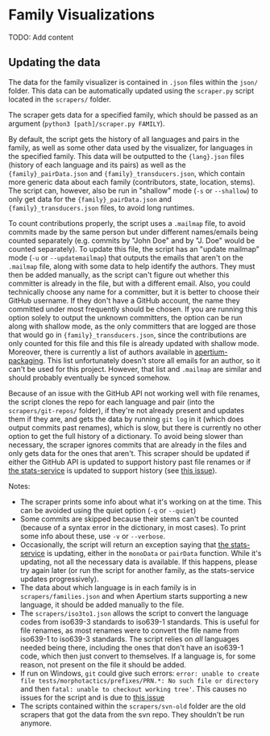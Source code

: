# Family Visualizations

TODO: Add content

## Updating the data

The data for the family visualizer is contained in `.json` files within the `json/` folder. This data can be automatically updated using the `scraper.py` script located in the `scrapers/` folder.

The scraper gets data for a specified family, which should be passed as an argument (`python3 [path]/scraper.py FAMILY`).

By default, the script gets the history of all languages and pairs in the family, as well as some other data used by the visualizer, for languages in the specified family. This data will be outputted to the `{lang}.json` files (history of each language and its pairs) as well as the `{family}_pairData.json` and `{family}_transducers.json`, which contain more generic data about each family (contributors, state, location, stems). The script can, however, also be run in "shallow" mode (`-s` or `--shallow`) to only get data for the `{family}_pairData.json` and `{family}_transducers.json` files, to avoid long runtimes.

To count contributions properly, the script uses a `.mailmap` file, to avoid commits made by the same person but under different names/emails being counted separately (e.g. commits by "John Doe" and by "J. Doe" would be counted separately). To update this file, the script has an "update mailmap" mode (`-u` or `--updatemailmap`) that outputs the emails that aren't on the `.mailmap` file, along with some data to help identify the authors. They must then be added manually, as the script can't figure out whether this committer is already in the file, but with a different email. Also, you could technically choose any name for a committer, but it is better to choose their GitHub username. If they don't have a GitHub account, the name they committed under most frequently should be chosen. If you are running this option solely to output the unknown committers, the option can be run along with shallow mode, as the only committers that are logged are those that would go in `{family}_transducers.json`, since the contributions are only counted for this file and this file is already updated with shallow mode. Moreover, there is currently a list of authors available in [apertium-packaging](https://github.com/apertium/apertium-packaging/). This list unfortunately doesn't store all emails for an author, so it can't be used for this project. However, that list and `.mailmap` are similar and should probably eventually be synced somehow.

Because of an issue with the GitHub API not working well with file renames, the script clones the repo for each language and pair (into the `scrapers/git-repos/` folder), if they're not already present and updates them if they are, and gets the data by running `git log` in it (which does output commits past renames), which is slow, but there is currently no other option to get the full history of a dictionary. To avoid being slower than necessary, the scraper ignores commits that are already in the files and only gets data for the ones that aren't. This scraper should be updated if either the GitHub API is updated to support history past file renames or if [the stats-service](https://github.com/apertium/apertium-stats-service/) is updated to support history (see [this issue](https://github.com/apertium/apertium-stats-service/issues/46)).

Notes:
- The scraper prints some info about what it's working on at the time. This can be avoided using the quiet option (`-q` or `--quiet`)
- Some commits are skipped because their stems can't be counted (because of a syntax error in the dictionary, in most cases). To print some info about these, use `-v` or `--verbose`.
- Occasionally, the script will return an exception saying that [the stats-service](https://github.com/apertium/apertium-stats-service/) is updating, either in the `monoData` or `pairData` function. While it's updating, not all the necessary data is available. If this happens, please try again later (or run the script for another family, as the stats-service updates progressively).
- The data about which language is in each family is in `scrapers/families.json` and when Apertium starts supporting a new language, it should be added manually to the file.
- The `scrapers/iso3to1.json` allows the script to convert the language codes from iso639-3 standards to iso639-1 standards. This is useful for file renames, as most renames were to convert the file name from iso639-1 to iso639-3 standards. The script relies on _all_ languages needed being there, including the ones that don't have an iso639-1 code, which then just convert to themselves. If a language is, for some reason, not present on the file it should be added.
- If run on Windows, `git` could give such errors: `error: unable to create file tests/morphotactics/prefixes/PRN.*: No such file or directory` and then `fatal: unable to checkout working tree'`. This causes no issues for the script and is due to [this issue](https://github.com/apertium/organisation/issues/11)
- The scripts contained within the `scrapers/svn-old` folder are the old scrapers that got the data from the svn repo. They shouldn't be run anymore.
